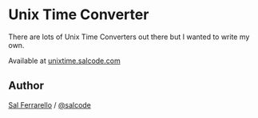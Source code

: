 # Unix Time Converter

There are lots of Unix Time Converters out there but I wanted to write my own.

Available at [unixtime.salcode.com](http://unixtime.salcode.com)

## Author

[Sal Ferrarello](https://salferrarello.com/) / [@salcode](https://twitter.com/salcode)
